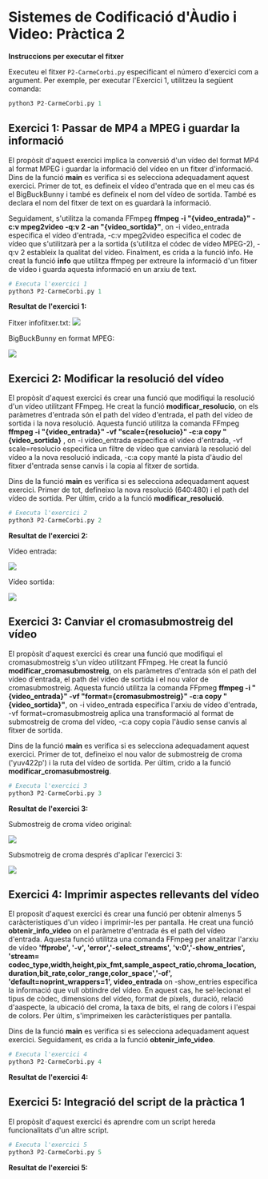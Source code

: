# Sistemes de Codificació d'Àudio i Video: Pràctica 2
**Instruccions per executar el fitxer**

Executeu el fitxer `P2-CarmeCorbi.py` especificant el número d'exercici com a argument. Per exemple, per executar l'Exercici 1, utilitzeu la següent comanda:
   ```python
   python3 P2-CarmeCorbi.py 1
   ```

## Exercici 1: Passar de MP4 a MPEG i guardar la informació
El propòsit d'aquest exercici implica la conversió d'un vídeo del format MP4 al format MPEG i guardar la informació del vídeo en un fitxer d'informació.
Dins de la funció **main** es verifica si es selecciona adequadament aquest exercici. Primer de tot, es defineix el vídeo d'entrada que en el meu cas és el BigBuckBunny i també es defineix el nom del vídeo de sortida. També es declara el nom del fitxer de text on es guardarà la informació.

Seguidament, s'utilitza la comanda FFmpeg **ffmpeg -i "{video_entrada}" -c:v mpeg2video -q:v 2 -an "{video_sortida}"**, on -i video_entrada especifica el vídeo d'entrada, -c:v mpeg2video especifica el codec de vídeo que s'utilitzarà per a la sortida (s'utilitza el códec de vídeo MPEG-2), -q:v 2 estableix la qualitat del vídeo. Finalment, es crida a la funció info. He creat la funció **info** que utilitza ffmpeg per extreure la informació d'un fitxer de vídeo i guarda aquesta informació en un arxiu de text.

```python
# Executa l'exercici 1
python3 P2-CarmeCorbi.py 1
```
**Resultat de l'exercici 1:**

Fitxer infofitxer.txt:
![](https://github.com/caarmeecoorbii/SCAV_P2/blob/main/infofitxer.txt.png)

BigBuckBunny en format MPEG:

![](https://github.com/caarmeecoorbii/SCAV_P2/blob/main/resultat_exercici1.png)


## Exercici 2: Modificar la resolució del vídeo
El propòsit d'aquest exercici és crear una funció que modifiqui la resolució d'un vídeo utilitzant FFmpeg. He creat la funció **modificar_resolucio**, on els paràmetres d'entrada són el path del vídeo d'entrada, el path del vídeo de sortida i la nova resolució. Aquesta funció utilitza la comanda FFmpeg **ffmpeg -i "{video_entrada}" -vf "scale={resolucio}" -c:a copy "{video_sortida}** , on -i vídeo_entrada especifica el video d'entrada, -vf scale=resolucio especifica un filtre de vídeo que canviarà la resolució del vídeo a la nova resolució indicada, -c:a copy manté la pista d'àudio del fitxer d'entrada sense canvis i la copia al fitxer de sortida.

Dins de la funció **main** es verifica si es selecciona adequadament aquest exercici. Primer de tot, defineixo la nova resolució (640:480) i el path del vídeo de sortida. Per últim, crido a la funció **modificar_resolució**.


```python
# Executa l'exercici 2
python3 P2-CarmeCorbi.py 2
```
**Resultat de l'exercici 2:**

Vídeo entrada:

![](https://github.com/caarmeecoorbii/SCAV_P2/blob/main/resolucio_video_entrada.png)

Vídeo sortida:

![](https://github.com/caarmeecoorbii/SCAV_P2/blob/main/resolucio_video_sortida.png)

## Exercici 3: Canviar el cromasubmostreig del vídeo
El propòsit d'aquest exercici és crear una funció que modifiqui el cromasubmostreig s'un vídeo utilitzant FFmpeg. He creat la funció **modificar_cromasubmostreig**, on els paràmetres d'entrada són el path del vídeo d'entrada, el path del vídeo de sortida i el nou valor de cromasubmostreig. Aquesta funció utilitza la comanda FFpmeg **ffmpeg -i "{video_entrada}" -vf "format={cromasubmostreig}" -c:a copy "{video_sortida}"**, on -i video_entrada especifica l'arxiu de vídeo d'entrada, -vf format=cromasubmostreig aplica una transformació al format de submostreig de croma del vídeo, -c:a copy copia l'àudio sense canvis al fitxer de sortida. 

Dins de la funció **main** es verifica si es selecciona adequadament aquest exercici. Primer de tot, defineixo el nou valor de submostreig de croma ('yuv422p') i la ruta del vídeo de sortida. Per últim, crido a la funció **modificar_cromasubmostreig**.




```python
# Executa l'exercici 3
python3 P2-CarmeCorbi.py 3
```
**Resultat de l'exercici 3:**

Submostreig de croma vídeo original:

![](https://github.com/caarmeecoorbii/SCAV_P2/blob/main/cromasubmostreig_original.png)

Subsmotreig de croma després d'aplicar l'exercici 3:

![](https://github.com/caarmeecoorbii/SCAV_P2/blob/main/resultat_exercici3.png)



## Exercici 4: Imprimir aspectes rellevants del vídeo
El proposit d'aquest exercici és crear una funció per obtenir almenys 5 caràcteristiques d'un vídeo i imprimir-les per pantalla. He creat una funció **obtenir_info_video** on el paràmetre d'entrada és el path del vídeo d'entrada. Aquesta funció utilitza una comanda FFmpeg per analitzar l'arxiu de vídeo **'ffprobe', '-v', 'error','-select_streams', 'v:0','-show_entries', 'stream= codec_type,width,height,pix_fmt,sample_aspect_ratio,chroma_location,duration,bit_rate,color_range,color_space','-of', 'default=noprint_wrappers=1', video_entrada** on -show_entries especifica la informació que vull obtindre del vídeo. En aquest cas, he sel·lecionat el tipus de còdec, dimensions del vídeo, format de píxels, duració, relació d'aaspecte, la ubicació del croma, la taxa de bits, el rang de colors i l'espai de colors. Per últim, s'imprimeixen les caràcterístiques per pantalla.

Dins de la funció **main** es verifica si es selecciona adequadament aquest exercici. Seguidament, es crida a la funció **obtenir_info_video**.


```python
# Executa l'exercici 4
python3 P2-CarmeCorbi.py 4
```
**Resultat de l'exercici 4:**
![]()

## Exercici 5: Integració del script de la pràctica 1
El propòsit d'aquest exercici és aprendre com un script hereda funcionalitats d'un altre script.


```python
# Executa l'exercici 5
python3 P2-CarmeCorbi.py 5
```
**Resultat de l'exercici 5:**

![]()

